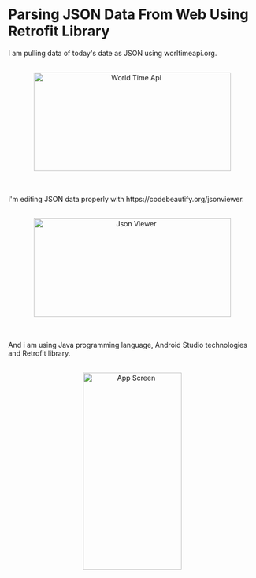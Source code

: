 # Parsing JSON Data From Web Using Retrofit Library

I am pulling data of today's date as JSON using worltimeapi.org.
<br>
<br>
<p align="center">
<img align="center" alt="World Time Api" width="400px" height="200px" src="https://iili.io/mEEfGS.png">
</p>
<br>
<br>
I'm editing JSON data properly with https://codebeautify.org/jsonviewer.
<br>
<br>
<p align="center">
<img align="center" alt="Json Viewer" width="400px" height="200px" src="https://iili.io/mEWV5X.png">
</p>
<br>
<br>
And i am using Java programming language, Android Studio technologies and Retrofit library.
<br>
<br>
<p align="center">
<img align="center" alt="App Screen" width="200px" height="400px" src="https://iili.io/mEhvR9.png">
</p>
